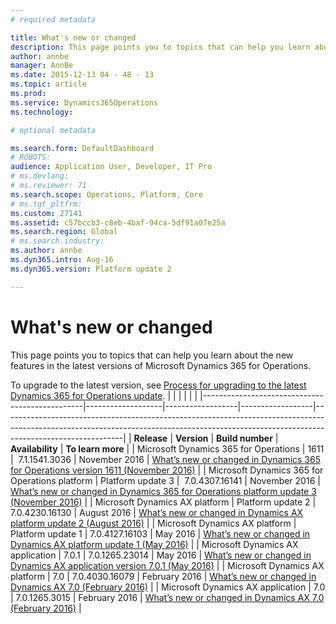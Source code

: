 ```yaml
---
# required metadata

title: What's new or changed
description: This page points you to topics that can help you learn about the new features in the latest versions of Microsoft Dynamics 365 for Operations.
author: annbe
manager: AnnBe
ms.date: 2015-12-13 04 - 48 - 13
ms.topic: article
ms.prod: 
ms.service: Dynamics365Operations
ms.technology: 

# optional metadata

ms.search.form: DefaultDashboard
# ROBOTS: 
audience: Application User, Developer, IT Pro
# ms.devlang: 
# ms.reviewer: 71
ms.search.scope: Operations, Platform, Core
# ms.tgt_pltfrm: 
ms.custom: 27141
ms.assetid: c57bccb3-c8eb-4baf-94ca-5df91a07e25a
ms.search.region: Global
# ms.search.industry: 
ms.author: annbe
ms.dyn365.intro: Aug-16
ms.dyn365.version: Platform update 2

---
```


# What's new or changed

This page points you to topics that can help you learn about the new features in the latest versions of Microsoft Dynamics 365 for Operations.

To upgrade to the latest version, see [Process for upgrading to the latest Dynamics 365 for Operations update](upgrade-latest-update.md).
|                                                |                   |                  |                  |                                                                                                                                                                                          |
|------------------------------------------------|-------------------|------------------|------------------|------------------------------------------------------------------------------------------------------------------------------------------------------------------------------------------|
| **Release**                                    | **Version**       | **Build number** | **Availability** | **To learn more**                                                                                                                                                                        |
| Microsoft Dynamics 365 for Operations          | 1611              |  7.1.1541.3036   | November 2016    | [What’s new or changed in Dynamics 365 for Operations version 1611 (November 2016)](whats-new-dynamics-365-operations-1611.md)            |
| Microsoft Dynamics 365 for Operations platform | Platform update 3 |  7.0.4307.16141  | November 2016    | [What’s new or changed in Dynamics 365 for Operations platform update 3 (November 2016)](whats-new-platform-update-3.md)  |
| Microsoft Dynamics AX platform                 | Platform update 2 | 7.0.4230.16130   | August 2016      | [What’s new or changed in Dynamics AX platform update 2 (August 2016)](whats-new-platform-update-2.md)        |
| Microsoft Dynamics AX platform                 | Platform update 1 | 7.0.4127.16103   | May 2016         | [What’s new or changed in Dynamics AX platform update 1 (May 2016)](whats-new-changed-platform-version-7-1-may-2016.md)              |
| Microsoft Dynamics AX application              | 7.0.1             | 7.0.1265.23014   | May 2016         | [What’s new or changed in Dynamics AX application version 7.0.1 (May 2016)](whats-new-changed-application-version-7-0-1-may-2016.md) |
| Microsoft Dynamics AX platform                 | 7.0               | 7.0.4030.16079   | February 2016    | [What’s new or changed in Dynamics AX 7.0 (February 2016)](whats-new-changed-7-0-february-2016.md)                                   |
| Microsoft Dynamics AX application              | 7.0               | 7.0.1265.3015    | February 2016    | [What’s new or changed in Dynamics AX 7.0 (February 2016)](whats-new-changed-7-0-february-2016.md)                                   |



